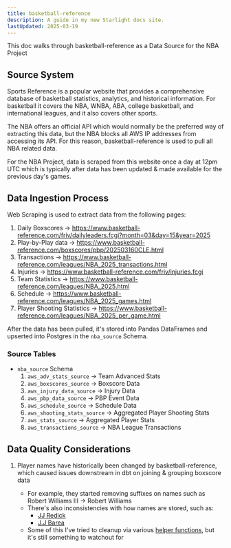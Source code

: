 ```yaml
---
title: basketball-reference
description: A guide in my new Starlight docs site.
lastUpdated: 2025-03-19
---
```


This doc walks through basketball-reference as a Data Source for the NBA Project

## Source System

Sports Reference is a popular website that provides a comprehensive database of basketball statistics, analytics, and historical information. For basketball it covers the NBA, WNBA, ABA, college basketball, and international leagues, and it also covers other sports.

The NBA offers an official API which would normally be the preferred way of extracting this data, but the NBA blocks all AWS IP addresses from accessing its API. For this reason, basketball-reference is used to pull all NBA related data.

For the NBA Project, data is scraped from this website once a day at 12pm UTC which is typically after data has been updated & made available for the previous day's games.

## Data Ingestion Process

Web Scraping is used to extract data from the following pages:

1. Daily Boxscores -> https://www.basketball-reference.com/friv/dailyleaders.fcgi?month=03&day=15&year=2025
2. Play-by-Play data -> https://www.basketball-reference.com/boxscores/pbp/202503160CLE.html
3. Transactions -> https://www.basketball-reference.com/leagues/NBA_2025_transactions.html
4. Injuries -> https://www.basketball-reference.com/friv/injuries.fcgi
5. Team Statistics -> https://www.basketball-reference.com/leagues/NBA_2025.html
6. Schedule -> https://www.basketball-reference.com/leagues/NBA_2025_games.html
7. Player Shooting Statistics -> https://www.basketball-reference.com/leagues/NBA_2025_per_game.html

After the data has been pulled, it's stored into Pandas DataFrames and upserted into Postgres in the `nba_source` Schema.

### Source Tables

- `nba_source` Schema
   1. `aws_adv_stats_source` -> Team Advanced Stats
   2. `aws_boxscores_source` -> Boxscore Data
   3. `aws_injury_data_source` -> Injury Data
   4. `aws_pbp_data_source` -> PBP Event Data
   5. `aws_schedule_source` -> Schedule Data
   6. `aws_shooting_stats_source` -> Aggregated Player Shooting Stats
   7. `aws_stats_source` -> Aggregated Player Stats
   8. `aws_transactions_source` -> NBA League Transactions

## Data Quality Considerations

1. Player names have historically been changed by basketball-reference, which caused issues downstream in dbt on joining & grouping boxscore data

    - For example, they started removing suffixes on names such as Robert Williams III -> Robert Williams
    - There's also inconsistencies with how names are stored, such as:
        - [JJ Redick](https://www.basketball-reference.com/players/r/redicjj01.html)
        - [J.J Barea](https://www.basketball-reference.com/players/b/bareajo01.html)
    - Some of this I've tried to cleanup via various [helper functions](https://github.com/jyablonski/nba_elt_ingestion/blob/master/src/utils.py#L167), but it's still something to watchout for
